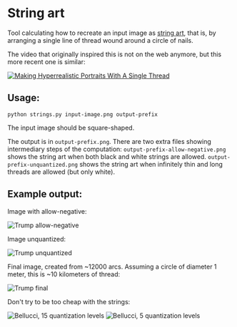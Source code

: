 # String art

Tool calculating how to recreate an input image as [string art](https://en.wikipedia.org/wiki/String_art),
that is, by arranging a single line of thread wound around a circle of nails.

The video that originally inspired this is not on the web anymore, but this more recent one is similar:

[![Making Hyperrealistic Portraits With A Single Thread](http://img.youtube.com/vi/XJRVqzoQUG0/0.jpg)](http://www.youtube.com/watch?v=XJRVqzoQUG0 "String art")


## Usage:

```python strings.py input-image.png output-prefix```

The input image should be square-shaped.

The output is in ```output-prefix.png```. There are two extra files showing intermediary steps of the computation:
```output-prefix-allow-negative.png``` shows the string art when both black and white strings are allowed.
```output-prefix-unquantized.png``` shows the string art when infinitely thin and long threads are allowed (but only white).

## Example output:

Image with allow-negative:

![Trump allow-negative](./pics/trump-h180-r250-q50-c0.3-allow-negative.png)

Image unquantized:

![Trump unquantized](./pics/trump-h180-r250-q50-c0.3-unquantized.png)

Final image, created from ~12000 arcs. Assuming a circle of diameter 1 meter, this is ~10 kilometers of thread:

![Trump final](./pics/trump-h180-r250-q50-c0.3.png)

Don't try to be too cheap with the strings:

![Bellucci, 15 quantization levels](./pics/bellucci-h180-r250-q30-c0.5.png)
![Bellucci, 5 quantization levels](./pics/bellucci-h180-r250-q10-c1.png)

